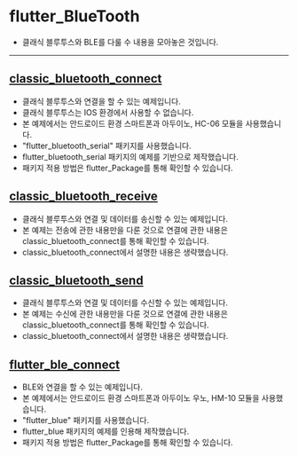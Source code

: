 # flutter_BlueTooth

- 클래식 블루투스와 BLE를 다룰 수 내용을 모아놓은 것입니다.

-----------------------

## [classic_bluetooth_connect](https://github.com/OOGEE/Flutter/tree/master/flutter_BlueTooth/classic_bluetooth_connect)

- 클래식 블루투스와 연결을 할 수 있는 예제입니다.
- 클래식 블루투스는 IOS 환경에서 사용할 수 없습니다.
- 본 예제에서는 안드로이드 환경 스마트폰과 아두이노, HC-06 모듈을 사용했습니다.
- "flutter_bluetooth_serial" 패키지를 사용했습니다.
- flutter_bluetooth_serial 패키지의 예제를 기반으로 제작했습니다.
- 패키지 적용 방법은 flutter_Package를 통해 확인할 수 있습니다.

## [classic_bluetooth_receive](https://github.com/OOGEE/Flutter/tree/master/flutter_BlueTooth/classic_bluetooth_receive)

- 클래식 블루투스와 연결 및 데이터를 송신할 수 있는 예제입니다.
- 본 예제는 전송에 관한 내용만을 다룬 것으로 연결에 관한 내용은 classic_bluetooth_connect를 통해 확인할 수 있습니다.
- classic_bluetooth_connect에서 설명한 내용은 생략했습니다.

## [classic_bluetooth_send](https://github.com/OOGEE/Flutter/tree/master/flutter_BlueTooth/classic_bluetooth_send)

- 클래식 블루투스와 연결 및 데이터를 수신할 수 있는 예제입니다.
- 본 예제는 수신에 관한 내용만을 다룬 것으로 연결에 관한 내용은 classic_bluetooth_connect를 통해 확인할 수 있습니다.
- classic_bluetooth_connect에서 설명한 내용은 생략했습니다.

## [flutter_ble_connect](https://github.com/OOGEE/Flutter/tree/master/flutter_BlueTooth/flutter_ble_connect)

- BLE와 연결을 할 수 있는 예제입니다.
- 본 예제에서는 안드로이드 환경 스마트폰과 아두이노 우노, HM-10 모듈을 사용했습니다.
- "flutter_blue" 패키지를 사용했습니다.
- flutter_blue 패키지의 예제를 인용해 제작했습니다.
- 패키지 적용 방법은 flutter_Package를 통해 확인할 수 있습니다.